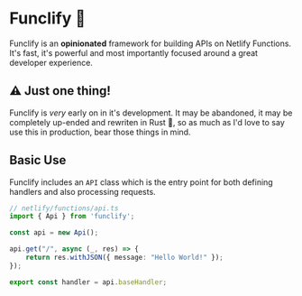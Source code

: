 # Funclify 🤖

Funclify is an **opinionated** framework for building APIs on Netlify Functions. It's fast, it's powerful and most importantly focused around a great developer experience.

## ⚠️ Just one thing!

Funclify is _very_ early on in it's development. It may be abandoned, it may be completely up-ended and rewriten in Rust 👀, so as much as I'd love to say use this in production, bear those things in mind.

## Basic Use

Funclify includes an `API` class which is the entry point for both defining handlers and also processing requests.

```ts
// netlify/functions/api.ts
import { Api } from 'funclify';

const api = new Api();

api.get("/", async (_, res) => {
    return res.withJSON({ message: "Hello World!" });
});

export const handler = api.baseHandler;
```
